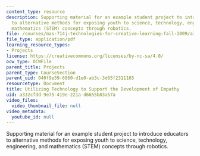 ```yaml
---
content_type: resource
description: Supporting material for an example student project to introduce educators
  to alternative methods for exposing youth to science, technology, engineering, and
  mathematics (STEM) concepts through robotics.
file: /courses/mas-714j-technologies-for-creative-learning-fall-2009/a332cfdd9e75419e221ad6655b83a57a_MITMAS_714JF09_pro_xpostr1.pdf
file_type: application/pdf
learning_resource_types:
- Projects
license: https://creativecommons.org/licenses/by-nc-sa/4.0/
ocw_type: OCWFile
parent_title: Projects
parent_type: CourseSection
parent_uid: 040f9e59-6860-d1e0-ab3c-3d65f2311165
resourcetype: Document
title: Utilizing Technology to Support the Development of Empathy
uid: a332cfdd-9e75-419e-221a-d6655b83a57a
video_files:
  video_thumbnail_file: null
video_metadata:
  youtube_id: null
---
```

Supporting material for an example student project to introduce educators to alternative methods for exposing youth to science, technology, engineering, and mathematics (STEM) concepts through robotics.